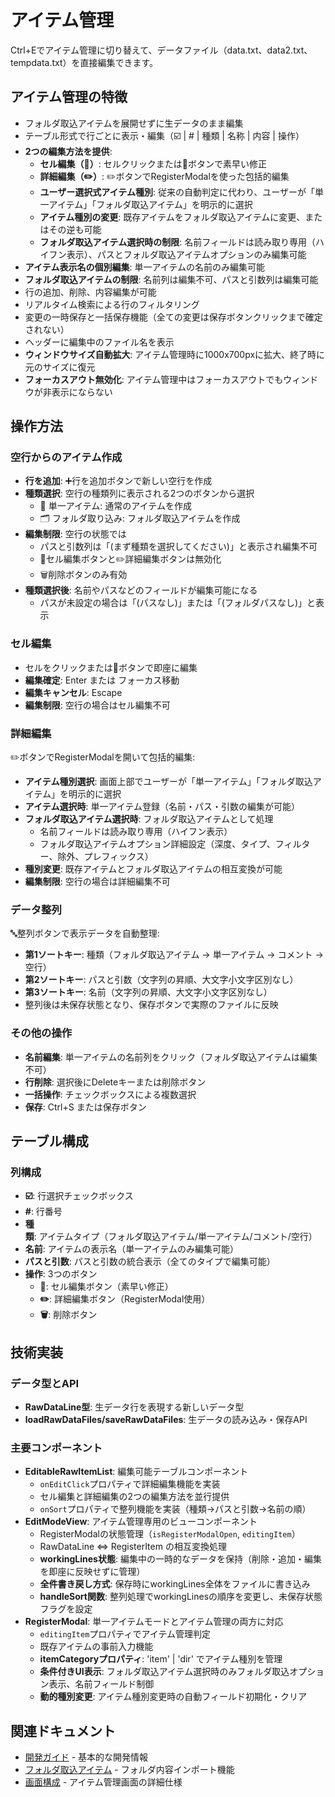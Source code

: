 # アイテム管理

Ctrl+Eでアイテム管理に切り替えて、データファイル（data.txt、data2.txt、tempdata.txt）を直接編集できます。

## アイテム管理の特徴

- フォルダ取込アイテムを展開せずに生データのまま編集
- テーブル形式で行ごとに表示・編集（☑️ | # | 種類 | 名称 | 内容 | 操作）
- **2つの編集方法を提供**:
  - **セル編集（📝）**: セルクリックまたは📝ボタンで素早い修正
  - **詳細編集（✏️）**: ✏️ボタンでRegisterModalを使った包括的編集
  - **ユーザー選択式アイテム種別**: 従来の自動判定に代わり、ユーザーが「単一アイテム」「フォルダ取込アイテム」を明示的に選択
  - **アイテム種別の変更**: 既存アイテムをフォルダ取込アイテムに変更、またはその逆も可能
  - **フォルダ取込アイテム選択時の制限**: 名前フィールドは読み取り専用（ハイフン表示）、パスとフォルダ取込アイテムオプションのみ編集可能
- **アイテム表示名の個別編集**: 単一アイテムの名前のみ編集可能
- **フォルダ取込アイテムの制限**: 名前列は編集不可、パスと引数列は編集可能
- 行の追加、削除、内容編集が可能
- リアルタイム検索による行のフィルタリング
- 変更の一時保存と一括保存機能（全ての変更は保存ボタンクリックまで確定されない）
- ヘッダーに編集中のファイル名を表示
- **ウィンドウサイズ自動拡大**: アイテム管理時に1000x700pxに拡大、終了時に元のサイズに復元
- **フォーカスアウト無効化**: アイテム管理中はフォーカスアウトでもウィンドウが非表示にならない

## 操作方法

### 空行からのアイテム作成
- **行を追加**: ➕行を追加ボタンで新しい空行を作成
- **種類選択**: 空行の種類列に表示される2つのボタンから選択
  - 📄 単一アイテム: 通常のアイテムを作成
  - 🗂️ フォルダ取り込み: フォルダ取込アイテムを作成
- **編集制限**: 空行の状態では
  - パスと引数列は「(まず種類を選択してください)」と表示され編集不可
  - 📝セル編集ボタンと✏️詳細編集ボタンは無効化
  - 🗑️削除ボタンのみ有効
- **種類選択後**: 名前やパスなどのフィールドが編集可能になる
  - パスが未設定の場合は「(パスなし)」または「(フォルダパスなし)」と表示

### セル編集
- セルをクリックまたは📝ボタンで即座に編集
- **編集確定**: Enter または フォーカス移動
- **編集キャンセル**: Escape
- **編集制限**: 空行の場合はセル編集不可

### 詳細編集
✏️ボタンでRegisterModalを開いて包括的編集:
- **アイテム種別選択**: 画面上部でユーザーが「単一アイテム」「フォルダ取込アイテム」を明示的に選択
- **アイテム選択時**: 単一アイテム登録（名前・パス・引数の編集が可能）
- **フォルダ取込アイテム選択時**: フォルダ取込アイテムとして処理
  - 名前フィールドは読み取り専用（ハイフン表示）
  - フォルダ取込アイテムオプション詳細設定（深度、タイプ、フィルター、除外、プレフィックス）
- **種別変更**: 既存アイテムとフォルダ取込アイテムの相互変換が可能
- **編集制限**: 空行の場合は詳細編集不可

### データ整列
🔤整列ボタンで表示データを自動整理:
- **第1ソートキー**: 種類（フォルダ取込アイテム → 単一アイテム → コメント → 空行）
- **第2ソートキー**: パスと引数（文字列の昇順、大文字小文字区別なし）
- **第3ソートキー**: 名前（文字列の昇順、大文字小文字区別なし）
- 整列後は未保存状態となり、保存ボタンで実際のファイルに反映

### その他の操作
- **名前編集**: 単一アイテムの名前列をクリック（フォルダ取込アイテムは編集不可）
- **行削除**: 選択後にDeleteキーまたは削除ボタン
- **一括操作**: チェックボックスによる複数選択
- **保存**: Ctrl+S または保存ボタン

## テーブル構成

### 列構成
- **☑️**: 行選択チェックボックス
- **#**: 行番号
- **種類**: アイテムタイプ（フォルダ取込アイテム/単一アイテム/コメント/空行）
- **名前**: アイテムの表示名（単一アイテムのみ編集可能）
- **パスと引数**: パスと引数の統合表示（全てのタイプで編集可能）
- **操作**: 3つのボタン
  - **📝**: セル編集ボタン（素早い修正）
  - **✏️**: 詳細編集ボタン（RegisterModal使用）
  - **🗑️**: 削除ボタン

## 技術実装

### データ型とAPI
- **RawDataLine型**: 生データ行を表現する新しいデータ型
- **loadRawDataFiles/saveRawDataFiles**: 生データの読み込み・保存API

### 主要コンポーネント
- **EditableRawItemList**: 編集可能テーブルコンポーネント
  - `onEditClick`プロパティで詳細編集機能を実装
  - セル編集と詳細編集の2つの編集方法を並行提供
  - `onSort`プロパティで整列機能を実装（種類→パスと引数→名前の順）
- **EditModeView**: アイテム管理専用のビューコンポーネント
  - RegisterModalの状態管理（`isRegisterModalOpen`, `editingItem`）
  - RawDataLine ⇔ RegisterItem の相互変換処理
  - **workingLines状態**: 編集中の一時的なデータを保持（削除・追加・編集を即座に反映せずに管理）
  - **全件書き戻し方式**: 保存時にworkingLines全体をファイルに書き込み
  - **handleSort関数**: 整列処理でworkingLinesの順序を変更し、未保存状態フラグを設定
- **RegisterModal**: 単一アイテムモードとアイテム管理の両方に対応
  - `editingItem`プロパティでアイテム管理判定
  - 既存アイテムの事前入力機能
  - **itemCategoryプロパティ**: 'item' | 'dir' でアイテム種別を管理
  - **条件付きUI表示**: フォルダ取込アイテム選択時のみフォルダ取込オプション表示、名前フィールド制御
  - **動的種別変更**: アイテム種別変更時の自動フィールド初期化・クリア

## 関連ドキュメント

- [開発ガイド](../guides/development.md) - 基本的な開発情報
- [フォルダ取込アイテム](folder-import-item.md) - フォルダ内容インポート機能
- [画面構成](../reference/screen-list.md) - アイテム管理画面の詳細仕様